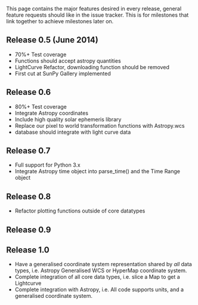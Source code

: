 This page contains the major features desired in every release, general feature requests should like in the issue tracker. This is for milestones that link together to achieve milestones later on.

## Release 0.5 (June 2014)
* 70%+ Test coverage
* Functions should accept astropy quantities
* LightCurve Refactor, downloading function should be removed
* First cut at SunPy Gallery implemented

## Release 0.6
* 80%+ Test coverage
* Integrate Astropy coordinates
* Include high quality solar ephemeris library
* Replace our pixel to world transformation functions with Astropy.wcs
* database should integrate with light curve data

## Release 0.7
* Full support for Python 3.x
* Integrate Astropy time object into parse_time() and the Time Range object

## Release 0.8
* Refactor plotting functions outside of core datatypes

## Release 0.9

## Release 1.0
* Have a generalised coordinate system representation shared by *all* data types, i.e. Astropy Generalised WCS or HyperMap coordinate system.
* Complete integration of all core data types, i.e. slice a Map to get a Lightcurve
* Complete integration with Astropy, i.e. All code supports units, and a generalised coordinate system.
